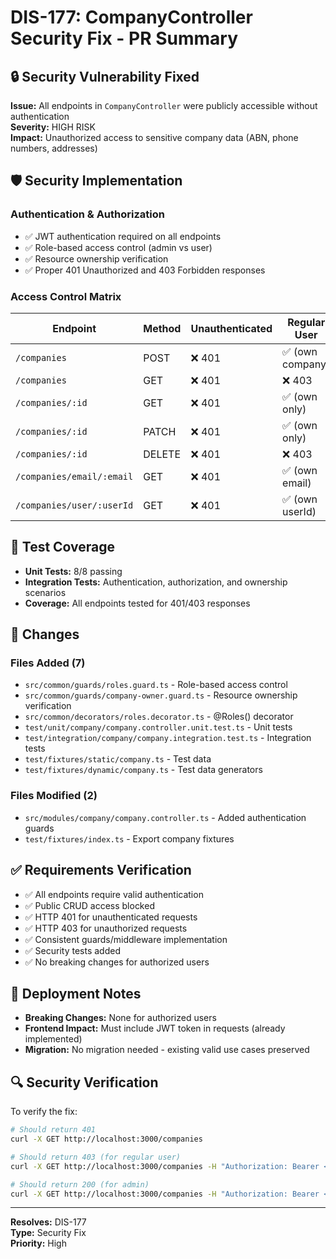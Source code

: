 # DIS-177: CompanyController Security Fix - PR Summary

## 🔒 Security Vulnerability Fixed

**Issue:** All endpoints in `CompanyController` were publicly accessible without authentication  
**Severity:** HIGH RISK  
**Impact:** Unauthorized access to sensitive company data (ABN, phone numbers, addresses)

## 🛡️ Security Implementation

### Authentication & Authorization
- ✅ JWT authentication required on all endpoints
- ✅ Role-based access control (admin vs user)
- ✅ Resource ownership verification
- ✅ Proper 401 Unauthorized and 403 Forbidden responses

### Access Control Matrix
| Endpoint | Method | Unauthenticated | Regular User | Admin |
|----------|--------|-----------------|--------------|-------|
| `/companies` | POST | ❌ 401 | ✅ (own company) | ✅ |
| `/companies` | GET | ❌ 401 | ❌ 403 | ✅ |
| `/companies/:id` | GET | ❌ 401 | ✅ (own only) | ✅ |
| `/companies/:id` | PATCH | ❌ 401 | ✅ (own only) | ✅ |
| `/companies/:id` | DELETE | ❌ 401 | ❌ 403 | ✅ |
| `/companies/email/:email` | GET | ❌ 401 | ✅ (own email) | ✅ |
| `/companies/user/:userId` | GET | ❌ 401 | ✅ (own userId) | ✅ |

## 🧪 Test Coverage

- **Unit Tests:** 8/8 passing
- **Integration Tests:** Authentication, authorization, and ownership scenarios
- **Coverage:** All endpoints tested for 401/403 responses

## 📁 Changes

### Files Added (7)
- `src/common/guards/roles.guard.ts` - Role-based access control
- `src/common/guards/company-owner.guard.ts` - Resource ownership verification
- `src/common/decorators/roles.decorator.ts` - @Roles() decorator
- `test/unit/company/company.controller.unit.test.ts` - Unit tests
- `test/integration/company/company.integration.test.ts` - Integration tests
- `test/fixtures/static/company.ts` - Test data
- `test/fixtures/dynamic/company.ts` - Test data generators

### Files Modified (2)
- `src/modules/company/company.controller.ts` - Added authentication guards
- `test/fixtures/index.ts` - Export company fixtures

## ✅ Requirements Verification

- ✅ All endpoints require valid authentication
- ✅ Public CRUD access blocked
- ✅ HTTP 401 for unauthenticated requests
- ✅ HTTP 403 for unauthorized requests
- ✅ Consistent guards/middleware implementation
- ✅ Security tests added
- ✅ No breaking changes for authorized users

## 🚀 Deployment Notes

- **Breaking Changes:** None for authorized users
- **Frontend Impact:** Must include JWT token in requests (already implemented)
- **Migration:** No migration needed - existing valid use cases preserved

## 🔍 Security Verification

To verify the fix:
```bash
# Should return 401
curl -X GET http://localhost:3000/companies

# Should return 403 (for regular user)
curl -X GET http://localhost:3000/companies -H "Authorization: Bearer <user-token>"

# Should return 200 (for admin)
curl -X GET http://localhost:3000/companies -H "Authorization: Bearer <admin-token>"
```

---

**Resolves:** DIS-177  
**Type:** Security Fix  
**Priority:** High


